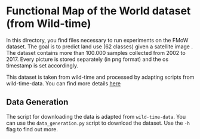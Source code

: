 # Functional Map of the World dataset (from Wild-time)

In this directory, you find files necessary to run experiments on the FMoW dataset. The goal is to predict land use (62 classes)
given a satellite image . The dataset contains more than 100.000 samples collected from 2002 to 2017. Every picture is stored
separately (in png format) and the os timestamp is set accordingly.

This dataset is taken from wild-time and processed by adapting scripts from wild-time-data. You can find more details 
[here](https://github.com/huaxiuyao/Wild-Time)

## Data Generation

The script for downloading the data is adapted from `wild-time-data`. 
You can use the `data_generation.py` script to download the dataset. 
Use the `-h` flag to find out more.
